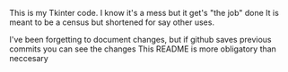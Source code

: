 This is my Tkinter code.
I know it's a mess but it get's "the job" done
It is meant to be a census but shortened for say other uses.

I've been forgetting to document changes, but if github saves previous commits you can see the changes
This README is more obligatory than neccesary 
